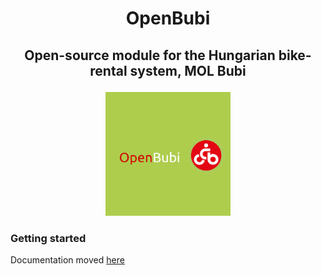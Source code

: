 # <p align="center">OpenBubi</p>

## <p align="center"> Open-source module for the Hungarian bike-rental system, MOL Bubi</p>

<p align="center"><img src="logo.png" alt="logo" width="200"/></p>

### Getting started

Documentation moved [here](https://piciakk.github.io/OpenBubi-Docs/)
